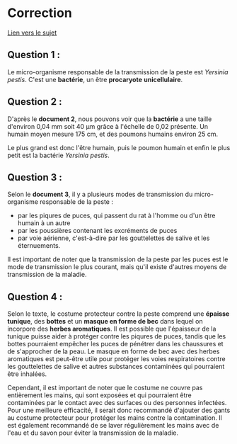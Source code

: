 # Correction

[Lien vers le sujet](BNB%20BLANC%20x%20120.pdf)

## Question 1 : 

Le micro-organisme responsable de la transmission de la peste est *Yersinia pestis*. C'est une **bactérie**, un être **procaryote** **unicellulaire**. 

## Question 2 : 


D'après le **document 2**, nous pouvons voir que la **bactérie** a une taille d'environ 0,04 mm soit 40 µm grâce à l'échelle de 0,02 présente. Un humain moyen mesure 175 cm, et des poumons humains environ 25 cm. 

Le plus grand est donc l'être humain, puis le poumon humain et enfin le plus petit est la bactérie *Yersinia pestis*. 

## Question 3 : 

Selon le **document 3**, il y a plusieurs modes de transmission du micro-organisme responsable de la peste :

- par les piqures de puces, qui passent du rat à l'homme ou d'un être humain à un autre
- par les poussières contenant les excréments de puces
- par voie aérienne, c'est-à-dire par les gouttelettes de salive et les éternuements.

Il est important de noter que la transmission de la peste par les puces est le mode de transmission le plus courant, mais qu'il existe d'autres moyens de transmission de la maladie.

## Question 4 : 

Selon le texte, le costume protecteur contre la peste comprend une **épaisse tunique**, des **bottes** et un **masque en forme de bec** dans lequel on incorpore des **herbes aromatiques**. Il est possible que l'épaisseur de la tunique puisse aider à protéger contre les piqures de puces, tandis que les bottes pourraient empêcher les puces de pénétrer dans les chaussures et de s'approcher de la peau. Le masque en forme de bec avec des herbes aromatiques est peut-être utile pour protéger les voies respiratoires contre les gouttelettes de salive et autres substances contaminées qui pourraient être inhalées.

Cependant, il est important de noter que le costume ne couvre pas entièrement les mains, qui sont exposées et qui pourraient être contaminées par le contact avec des surfaces ou des personnes infectées. Pour une meilleure efficacité, il serait donc recommandé d'ajouter des gants au costume protecteur pour protéger les mains contre la contamination. Il est également recommandé de se laver régulièrement les mains avec de l'eau et du savon pour éviter la transmission de la maladie. 


